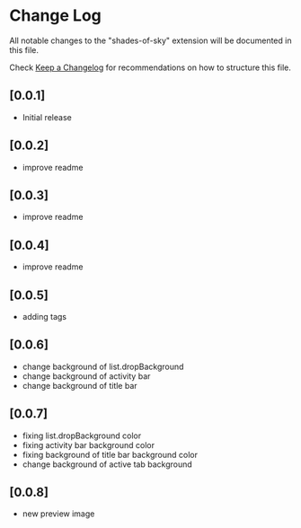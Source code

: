 # Change Log

All notable changes to the "shades-of-sky" extension will be documented in this file.

Check [Keep a Changelog](http://keepachangelog.com/) for recommendations on how to structure this file.

## [0.0.1]

- Initial release

## [0.0.2]

- improve readme

## [0.0.3]

- improve readme

## [0.0.4]

- improve readme

## [0.0.5]

- adding tags

## [0.0.6]

- change background of list.dropBackground
- change background of activity bar
- change background of title bar

## [0.0.7] 

- fixing list.dropBackground color
- fixing activity bar background color
- fixing background of title bar background color
- change background of active tab background

## [0.0.8]

- new preview image